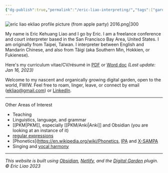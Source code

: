 ```yaml
---
{"dg-publish":true,"permalink":"/eric-liao-interpreting/","tags":["gardenEntry"],"created":"","updated":""}
---
```



![eric liao ekliao profile picture (from apple party) 2016.png|300](/img/user/_attachments/eric%20liao%20ekliao%20profile%20picture%20(from%20apple%20party)%202016.png)

My name is Eric Kehuang Liao and I go by Eric. I am a freelance conference and court interpreter based in the San Francisco Bay Area, United States. I am originally from Taipei, Taiwan. I interpreter between English and Mandarin Chinese, and also from Tâigí (aka Southern Min, Hokkien, or Fukienese). 

Here's my curriculum vitae/CV/résumé in [PDF](https://drive.google.com/file/d/1x2w2NirxGCWH6FfUQIGFDNAa1wWMs3oS/view?usp=sharing) or [Word doc](https://docs.google.com/document/d/1PSfvw_oGpZYrjDhLmePZDfkx-2DQbcLdtMUTyIZMV40/edit?usp=sharing) *(Last update: Jan 16, 2023)*
 
Welcome to my nascent and organically growing digital garden, open to the world, FWIW. Feel free to roam, linger, leave, or connect by email (ekliao@gmail.com) or [LinkedIn](http://linkedin.com/in/ericliaointerpreter).

---
Other Areas of Interest

- Teaching
- Linguistics, language, and grammar
- [[PKM\|PKM]], especially [[PKM/Anki\|Anki]] and Obsidian (you are looking at an instance of it)
- [regular expressions](https://en.wikipedia.org/wiki/Regular_expression)
- [Phonetics](https://en.wikipedia.org/wiki/Phonetics, [IPA](https://en.wikipedia.org/wiki/International_Phonetic_Alphabet) and [X-SAMPA](https://en.wikipedia.org/wiki/X-SAMPA)
- Singing and [vocal harmony](https://en.wikipedia.org/wiki/Vocal_harmony)
---

*This website is built using [Obsidian](https://obsidian.md/), [Netlify](https://www.netlify.com/), and the [Digital Garden](https://github.com/oleeskild/obsidian-digital-garden) plugin.*
*© Eric Liao 2023*